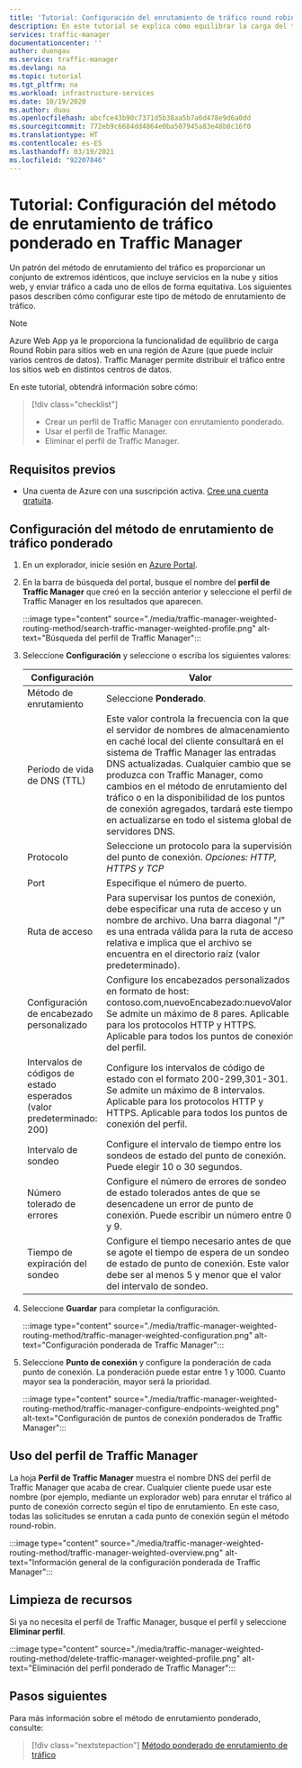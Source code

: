 ```yaml
---
title: 'Tutorial: Configuración del enrutamiento de tráfico round robin ponderado con Azure Traffic Manager'
description: En este tutorial se explica cómo equilibrar la carga del tráfico mediante un método round robin en Traffic Manager
services: traffic-manager
documentationcenter: ''
author: duongau
ms.service: traffic-manager
ms.devlang: na
ms.topic: tutorial
ms.tgt_pltfrm: na
ms.workload: infrastructure-services
ms.date: 10/19/2020
ms.author: duau
ms.openlocfilehash: abcfce43b90c7371d5b38aa5b7a6d478e9d6a0dd
ms.sourcegitcommit: 772eb9c6684dd4864e0ba507945a83e48b8c16f0
ms.translationtype: HT
ms.contentlocale: es-ES
ms.lasthandoff: 03/19/2021
ms.locfileid: "92207846"
---
```

# <a name="tutorial-configure-the-weighted-traffic-routing-method-in-traffic-manager"></a>Tutorial: Configuración del método de enrutamiento de tráfico ponderado en Traffic Manager

Un patrón del método de enrutamiento del tráfico es proporcionar un conjunto de extremos idénticos, que incluye servicios en la nube y sitios web, y enviar tráfico a cada uno de ellos de forma equitativa. Los siguientes pasos describen cómo configurar este tipo de método de enrutamiento de tráfico.

> [!NOTE]
> Azure Web App ya le proporciona la funcionalidad de equilibrio de carga Round Robin para sitios web en una región de Azure (que puede incluir varios centros de datos). Traffic Manager permite distribuir el tráfico entre los sitios web en distintos centros de datos.

En este tutorial, obtendrá información sobre cómo:
> [!div class="checklist"]
> - Crear un perfil de Traffic Manager con enrutamiento ponderado.
> - Usar el perfil de Traffic Manager.
> - Eliminar el perfil de Traffic Manager.

## <a name="prerequisites"></a>Requisitos previos

* Una cuenta de Azure con una suscripción activa. [Cree una cuenta gratuita](https://azure.microsoft.com/free/).

## <a name="configure-the-weighted-traffic-routing-method"></a>Configuración del método de enrutamiento de tráfico ponderado

1. En un explorador, inicie sesión en [Azure Portal](https://portal.azure.com).

1. En la barra de búsqueda del portal, busque el nombre del **perfil de Traffic Manager** que creó en la sección anterior y seleccione el perfil de Traffic Manager en los resultados que aparecen.

    :::image type="content" source="./media/traffic-manager-weighted-routing-method/search-traffic-manager-weighted-profile.png" alt-text="Búsqueda del perfil de Traffic Manager":::

1. Seleccione **Configuración** y seleccione o escriba los siguientes valores:

    | Configuración         | Valor                                              |
    | ---             | ---                                                |
    | Método de enrutamiento            | Seleccione **Ponderado**. |    
    | Período de vida de DNS (TTL) | Este valor controla la frecuencia con la que el servidor de nombres de almacenamiento en caché local del cliente consultará en el sistema de Traffic Manager las entradas DNS actualizadas. Cualquier cambio que se produzca con Traffic Manager, como cambios en el método de enrutamiento del tráfico o en la disponibilidad de los puntos de conexión agregados, tardará este tiempo en actualizarse en todo el sistema global de servidores DNS. |
    | Protocolo    | Seleccione un protocolo para la supervisión del punto de conexión. *Opciones: HTTP, HTTPS y TCP* |
    | Port | Especifique el número de puerto. |
    | Ruta de acceso | Para supervisar los puntos de conexión, debe especificar una ruta de acceso y un nombre de archivo. Una barra diagonal "/" es una entrada válida para la ruta de acceso relativa e implica que el archivo se encuentra en el directorio raíz (valor predeterminado). |
    | Configuración de encabezado personalizado | Configure los encabezados personalizados en formato de host: contoso.com,nuevoEncabezado:nuevoValor. Se admite un máximo de 8 pares. Aplicable para los protocolos HTTP y HTTPS. Aplicable para todos los puntos de conexión del perfil. |
    | Intervalos de códigos de estado esperados (valor predeterminado: 200) | Configure los intervalos de código de estado con el formato 200-299,301-301. Se admite un máximo de 8 intervalos. Aplicable para los protocolos HTTP y HTTPS. Aplicable para todos los puntos de conexión del perfil. |
    | Intervalo de sondeo | Configure el intervalo de tiempo entre los sondeos de estado del punto de conexión. Puede elegir 10 o 30 segundos. |
    | Número tolerado de errores | Configure el número de errores de sondeo de estado tolerados antes de que se desencadene un error de punto de conexión. Puede escribir un número entre 0 y 9. | 
    | Tiempo de expiración del sondeo | Configure el tiempo necesario antes de que se agote el tiempo de espera de un sondeo de estado de punto de conexión. Este valor debe ser al menos 5 y menor que el valor del intervalo de sondeo. |

1. Seleccione **Guardar** para completar la configuración.

    :::image type="content" source="./media/traffic-manager-weighted-routing-method/traffic-manager-weighted-configuration.png" alt-text="Configuración ponderada de Traffic Manager"::: 

1. Seleccione **Punto de conexión** y configure la ponderación de cada punto de conexión. La ponderación puede estar entre 1 y 1000. Cuanto mayor sea la ponderación, mayor será la prioridad.  

    :::image type="content" source="./media/traffic-manager-weighted-routing-method/traffic-manager-configure-endpoints-weighted.png" alt-text="Configuración de puntos de conexión ponderados de Traffic Manager"::: 

## <a name="use-the-traffic-manager-profile"></a>Uso del perfil de Traffic Manager

La hoja **Perfil de Traffic Manager** muestra el nombre DNS del perfil de Traffic Manager que acaba de crear. Cualquier cliente puede usar este nombre (por ejemplo, mediante un explorador web) para enrutar el tráfico al punto de conexión correcto según el tipo de enrutamiento. En este caso, todas las solicitudes se enrutan a cada punto de conexión según el método round-robin.

:::image type="content" source="./media/traffic-manager-weighted-routing-method/traffic-manager-weighted-overview.png" alt-text="Información general de la configuración ponderada de Traffic Manager"::: 

## <a name="clean-up-resources"></a>Limpieza de recursos

Si ya no necesita el perfil de Traffic Manager, busque el perfil y seleccione **Eliminar perfil**.

:::image type="content" source="./media/traffic-manager-weighted-routing-method/delete-traffic-manager-weighted-profile.png" alt-text="Eliminación del perfil ponderado de Traffic Manager":::

## <a name="next-steps"></a>Pasos siguientes

Para más información sobre el método de enrutamiento ponderado, consulte:

> [!div class="nextstepaction"]
> [Método ponderado de enrutamiento de tráfico](traffic-manager-routing-methods.md#weighted)